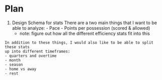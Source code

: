 # Plan
  1. Design Schema for stats
    There are a two main things that I want to be able to analyze:
    - Pace
    - Points per possession (scored & allowed)
      - note: figure out how all the different efficiency stats fit into this

    In addition to these things, I would also like to be able to split these stats
    up into different timeframes:
    - quarters and overtime
    - month
    - season
    - home vs away
    - rest
